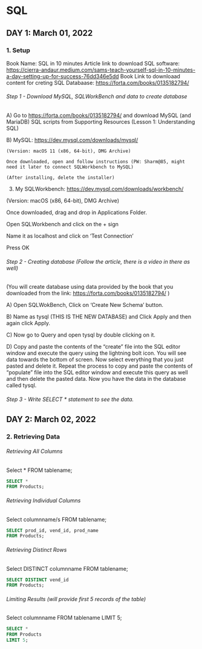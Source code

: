 # SQL

## DAY 1: March 01, 2022

### 1. Setup
Book Name: SQL in 10 minutes
Article link to download SQL software: https://cierra-andaur.medium.com/sams-teach-yourself-sql-in-10-minutes-a-day-setting-up-for-success-76dd346e5dd
Book Link to downloaad content for creting SQL Databaase: https://forta.com/books/0135182794/ 

###### Step 1 - Download MySQL, SQLWorkBench and data to create database
A)	Go to https://forta.com/books/0135182794/ and download MySQL (and MariaDB) SQL scripts from Supporting Resources (Lesson 1: Understanding SQL)

B)	MySQL: https://dev.mysql.com/downloads/mysql/

    (Version: macOS 11 (x86, 64-bit), DMG Archive)

    Once downloaded, open and follow instructions (PW: Sharm@85, might need it later to connect SQLWorkbench to MySQL)

    (After installing, delete the installer)


3)	My SQLWorkbench: https://dev.mysql.com/downloads/workbench/

(Version: macOS (x86, 64-bit), DMG Archive)

Once downloaded, drag and drop in Applications Folder.

Open SQLWorkbench and click on the + sign

Name it as localhost and click on ‘Test Connection’

Press OK


###### Step 2 - Creating database (Follow the article, there is a video in there as well)
(You will create database using data provided by the book that you downloaded from the link: https://forta.com/books/0135182794/ )

A) Open SQLWokBench, Click on ‘Create New Schema’ button.  

B) Name as tysql (THIS IS THE NEW DATABASE) and Click Apply and then again click Apply.  

C) Now go to Query and open tysql by double clicking on it.  

D) Copy and paste the contents of the “create” file into the SQL editor window and execute the query using the lightning bolt icon. You will see data towards the bottom of screen. Now select everything that you just pasted and delete it. Repeat the process to copy and paste the contents of “populate”  file into the SQL editor window and execute this query as well and then delete the pasted data. Now you have the data in the database called tysql.  



###### Step 3 - Write SELECT * statement to see the data.

## DAY 2: March 02, 2022

### 2. Retrieving Data

###### Retrieving All Columns

Select * 
FROM tablename;

```sql
SELECT *
FROM Products;
```


###### Retrieving Individual Columns
Select columnname/s 
FROM tablename;
```sql
SELECT prod_id, vend_id, prod_name
FROM Products;
```

###### Retrieving Distinct Rows
Select DISTINCT columnname 
FROM tablename;

```sql
SELECT DISTINCT vend_id
FROM Products;
```

###### Limiting Results (will provide first 5 records of the table)
Select columnname 
FROM tablename
LIMIT 5;

```sql
SELECT *
FROM Products
LIMIT 5;
```
